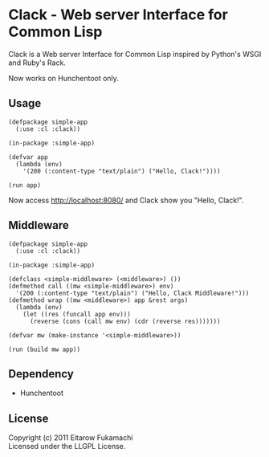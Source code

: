 # Clack - Web server Interface for Common Lisp

Clack is a Web server Interface for Common Lisp inspired by Python's WSGI and Ruby's Rack.

Now works on Hunchentoot only.

## Usage

    (defpackage simple-app
      (:use :cl :clack))
    
    (in-package :simple-app)
    
    (defvar app
      (lambda (env)
        '(200 (:content-type "text/plain") ("Hello, Clack!"))))
    
    (run app)

Now access [http://localhost:8080/](http://localhost:8080/) and Clack show you "Hello, Clack!".

## Middleware

    (defpackage simple-app
      (:use :cl :clack))
    
    (in-package :simple-app)
    
    (defclass <simple-middleware> (<middleware>) ())
    (defmethod call ((mw <simple-middleware>) env)
      '(200 (:content-type "text/plain") ("Hello, Clack Middleware!")))
    (defmethod wrap ((mw <middleware>) app &rest args)
      (lambda (env)
        (let ((res (funcall app env)))
          (reverse (cons (call mw env) (cdr (reverse res)))))))
    
    (defvar mw (make-instance '<simple-middleware>))
    
    (run (build mw app))

## Dependency

* Hunchentoot

## License

Copyright (c) 2011 Eitarow Fukamachi  
Licensed under the LLGPL License.
